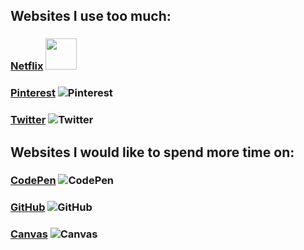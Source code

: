 ## Websites I use too much: 
### [Netflix](https://www.netflix.com/) <img src="https://github.com/kmirabelli/PSAM_1028/blob/master/img/netflix.png" width="50">
### [Pinterest](https://www.pinterest.com/) ![Pinterest](https://github.com/kmirabelli/PSAM_1028/blob/master/img/pinterest_logo.png)
### [Twitter](https://www.twitter.com/) ![Twitter](https://github.com/kmirabelli/PSAM_1028/blob/master/img/twitter.png)
## Websites I would like to spend more time on: 
### [CodePen](https://codepen.io/) ![CodePen](https://github.com/kmirabelli/PSAM_1028/blob/master/img/codepen_logo.png)
### [GitHub](http://www.github.com/) ![GitHub](https://github.com/kmirabelli/PSAM_1028/blob/master/img/github_logo.png)
### [Canvas](https://canvas.newschool.edu/courses/) ![Canvas](https://github.com/kmirabelli/PSAM_1028/blob/master/img/canvas_logo.png)
